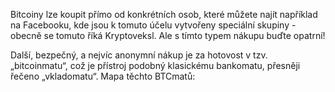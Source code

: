 Bitcoiny lze koupit přímo od konkrétních osob, které můžete najít například na Facebooku, kde jsou k tomuto účelu vytvořeny speciální skupiny - obecně se tomuto říká Kryptoveksl. Ale s tímto typem nákupu buďte opatrní!

Další, bezpečný, a nejvíc anonymní nákup je za hotovost v tzv. „bitcoinmatu“, což je přístroj podobný klasickému bankomatu, přesněji řečeno „vkladomatu“. Mapa těchto BTCmatů:
